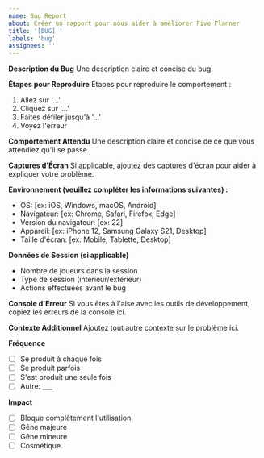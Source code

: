 ```yaml
---
name: Bug Report
about: Créer un rapport pour nous aider à améliorer Five Planner
title: '[BUG] '
labels: 'bug'
assignees: ''
---
```


**Description du Bug**
Une description claire et concise du bug.

**Étapes pour Reproduire**
Étapes pour reproduire le comportement :

1. Allez sur '...'
2. Cliquez sur '...'
3. Faites défiler jusqu'à '...'
4. Voyez l'erreur

**Comportement Attendu**
Une description claire et concise de ce que vous attendiez qu'il se passe.

**Captures d'Écran**
Si applicable, ajoutez des captures d'écran pour aider à expliquer votre problème.

**Environnement (veuillez compléter les informations suivantes) :**

- OS: [ex: iOS, Windows, macOS, Android]
- Navigateur: [ex: Chrome, Safari, Firefox, Edge]
- Version du navigateur: [ex: 22]
- Appareil: [ex: iPhone 12, Samsung Galaxy S21, Desktop]
- Taille d'écran: [ex: Mobile, Tablette, Desktop]

**Données de Session (si applicable)**

- Nombre de joueurs dans la session
- Type de session (intérieur/extérieur)
- Actions effectuées avant le bug

**Console d'Erreur**
Si vous êtes à l'aise avec les outils de développement, copiez les erreurs de la console ici.

**Contexte Additionnel**
Ajoutez tout autre contexte sur le problème ici.

**Fréquence**

- [ ] Se produit à chaque fois
- [ ] Se produit parfois
- [ ] S'est produit une seule fois
- [ ] Autre: ****\_\_\_****

**Impact**

- [ ] Bloque complètement l'utilisation
- [ ] Gêne majeure
- [ ] Gêne mineure
- [ ] Cosmétique
